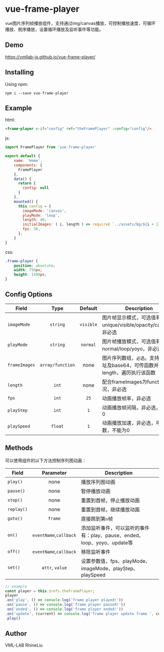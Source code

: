 # vue-frame-player

vue图片序列帧播放组件，支持通过img/canvas播放，可控制播放速度，可循环播放、倒序播放，设置循环播放及监听事件等功能。

## Demo
https://vmllab-js.github.io/vue-frame-player/

## Installing
Using npm:
```
npm i --save vue-frame-player
```

## Example
html:
```html
<frame-player v-if="config" ref="theFramePlayer" :config="config"/>
```
js:
```javascript
import FramePlayer from 'vue-frame-player'

export default {
    name: 'Home',
    components: {
      FramePlayer
    },
    data() {
      return {
        config: null
      }
    },
    mounted() {
      this.config = {
        imageMode: 'canvas',
        playMode: 'loop',
        length: 40,
        initialImages: ( i, length ) => require( `../assets/bg/${i + 1}.jpg` ),
        fps: 30,
      };
    }
}
```
css:
```scss
.frame-player {
    position: absolute;
    width: 750px;
    height: 1490px;
}
```

## Config Options
| Field         | Type              | Default   | Description                           | 
| ------------- |:-----------------:| :------:  | ------------------------------------  |
| `imageMode`   | `string`          | `visible` | 图片帧显示模式，可选值有unique/visible/opacity/canvas，非必选 |
| `playMode`    | `string`          | `normal`  | 图片帧播放模式，可选值有normal/loop/yoyo，非必选      |
| `frameImages` | `array/function`  | none      | 图片序列数组，`必选`。支持图片地址及base64，可传函数并传length，遍历执行该函数 |
| `length`      | `int`             | none      | 配合frameImages为function的情况，非必选     |
| `fps`         | `int`             | `25`      | 动画播放帧率，非必选        |
| `playStep`    | `int`             | `1`       | 动画播放帧间隔，非必选，不能为0 |
| `playSpeed`   | `float`           | `1`       | 动画播放加速，非必选，可以是负数，不能为0 |

## Methods
可以使用组件的以下方法控制序列图动画：

| Field           | Parameter              | Description                         | 
| --------------- | :--------------------: | ----------------------------------- |
| `play()`        | none                   | 播放序列图动画 |
| `pause()`       | none                   | 暂停播放动画 |
| `stop()`        | none                   | 重置到首帧，停止播放动画 |
| `replay()`      | none                   | 重置到首帧，继续播放动画 |
| `goto()`        | `frame`                | 直接跳到第`n`帧 |
| `on()`          | `eventName`,`callback` | 添加监听事件，可以监听的事件有：play、pause、ended、loop、yoyo、update等 |
| `off()`         | `eventName`,`callback` | 移除监听事件 |
| `set()`         | `attr`, `value`        | 设置参数值，fps、playMode、imageMode、playStep、playSpeed |

```javascript
// example
const player = this.$refs.theFramePlayer;
player
.on('play', () => console.log('frame player played!'))
.on('pause', () => console.log('frame player paused!'))
.on('ended', () => console.log('frame player ended!'))
.on('update', (current) => console.log('frame player update frame ', current))
.play()
```

## Author
VML-LAB RhineLiu